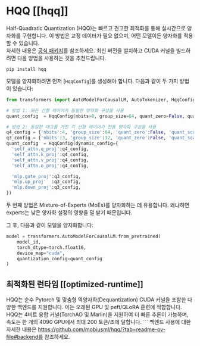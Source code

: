 <!--Copyright 2024 The HuggingFace Team. All rights reserved.

Licensed under the Apache License, Version 2.0 (the "License"); you may not use this file except in compliance with
the License. You may obtain a copy of the License at

http://www.apache.org/licenses/LICENSE-2.0

Unless required by applicable law or agreed to in writing, software distributed under the License is distributed on
an "AS IS" BASIS, WITHOUT WARRANTIES OR CONDITIONS OF ANY KIND, either express or implied. See the License for the
specific language governing permissions and limitations under the License.

⚠️ Note that this file is in Markdown but contain specific syntax for our doc-builder (similar to MDX) that may not be
rendered properly in your Markdown viewer.

-->


# HQQ [[hqq]]

Half-Quadratic Quantization (HQQ)는 빠르고 견고한 최적화를 통해 실시간으로 양자화를 구현합니다. 이 방법은 교정 데이터가 필요 없으며, 어떤 모델이든 양자화를 적용할 수 있습니다.  
자세한 내용은 <a href="https://github.com/mobiusml/hqq/">공식 패키지</a>를 참조하세요.
최신 버전을 설치하고 CUDA 커널을 빌드하려면 다음 방법을 사용하는 것을 추천드립니다.
```
pip install hqq
```

모델을 양자화하려면 먼저 [`HqqConfig`]를 생성해야 합니다. 다음과 같이 두 가지 방법이 있습니다:
``` Python
from transformers import AutoModelForCausalLM, AutoTokenizer, HqqConfig

# 방법 1: 모든 선형 레이어가 동일한 양자화 구성을 사용
quant_config  = HqqConfig(nbits=8, group_size=64, quant_zero=False, quant_scale=False, axis=0) # axis=0은 기본값
```

``` Python
# 방법 2: 동일한 태그를 가진 각 선형 레이어가 전용 양자화 구성을 사용
q4_config = {'nbits':4, 'group_size':64, 'quant_zero':False, 'quant_scale':False}
q3_config = {'nbits':3, 'group_size':32, 'quant_zero':False, 'quant_scale':False}
quant_config  = HqqConfig(dynamic_config={
  'self_attn.q_proj':q4_config,
  'self_attn.k_proj':q4_config,
  'self_attn.v_proj':q4_config,
  'self_attn.o_proj':q4_config,

  'mlp.gate_proj':q3_config,
  'mlp.up_proj'  :q3_config,
  'mlp.down_proj':q3_config,
})
```

두 번째 방법은 Mixture-of-Experts (MoEs)를 양자화하는 데 유용합니다. 왜냐하면 experts는 낮은 양자화 설정의 영향을 덜 받기 때문입니다.


그 후, 다음과 같이 모델을 양자화합니다:
``` Python
model = transformers.AutoModelForCausalLM.from_pretrained(
    model_id, 
    torch_dtype=torch.float16, 
    device_map="cuda", 
    quantization_config=quant_config
)
```

## 최적화된 런타임 [[optimized-runtime]]

HQQ는 순수 Pytorch 및 맞춤형 역양자화(Dequantization) CUDA 커널을 포함한 다양한 백엔드를 지원합니다. 이는 오래된 GPU 및 peft/QLoRA 훈련에 적합합니다. 
HQQ는 4비트 융합 커널(TorchAO 및 Marlin)을 지원하여 더 빠른 추론이 가능하며, 속도는 한 개의 4090 GPU에서 최대 200 토큰/초에 달합니다. ```
백엔드 사용에 대한 자세한 내용은 https://github.com/mobiusml/hqq/?tab=readme-ov-file#backend를 참조하세요.
